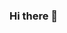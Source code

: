 ### Hi there 👋

<!--
**madisontroy/madisontroy** is a ✨ _special_ ✨ repository because its `README.md` (this file) appears on your GitHub profile.

I'm a Biomedical Engineering Graduate Student working on improving my coding skills!
-->
